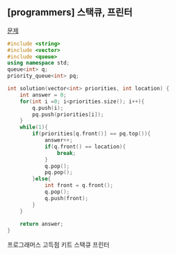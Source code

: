 ## [programmers] 스택큐, 프린터

[문제](https://programmers.co.kr/learn/courses/30/lessons/42587)



```c++
#include <string>
#include <vector>
#include <queue>
using namespace std;
queue<int> q;
priority_queue<int> pq;

int solution(vector<int> priorities, int location) {
    int answer = 0;
    for(int i =0; i<priorities.size(); i++){
        q.push(i);
        pq.push(priorities[i]);
    }
    while(1){
        if(priorities[q.front()] == pq.top()){
            answer++;
            if(q.front() == location){
                break;
            }
            q.pop();
            pq.pop();            
        }else{
            int front = q.front();
            q.pop();
            q.push(front);
        }
    }
    
    return answer;
}
```





프로그래머스 고득점 키트 스택큐 프린터


